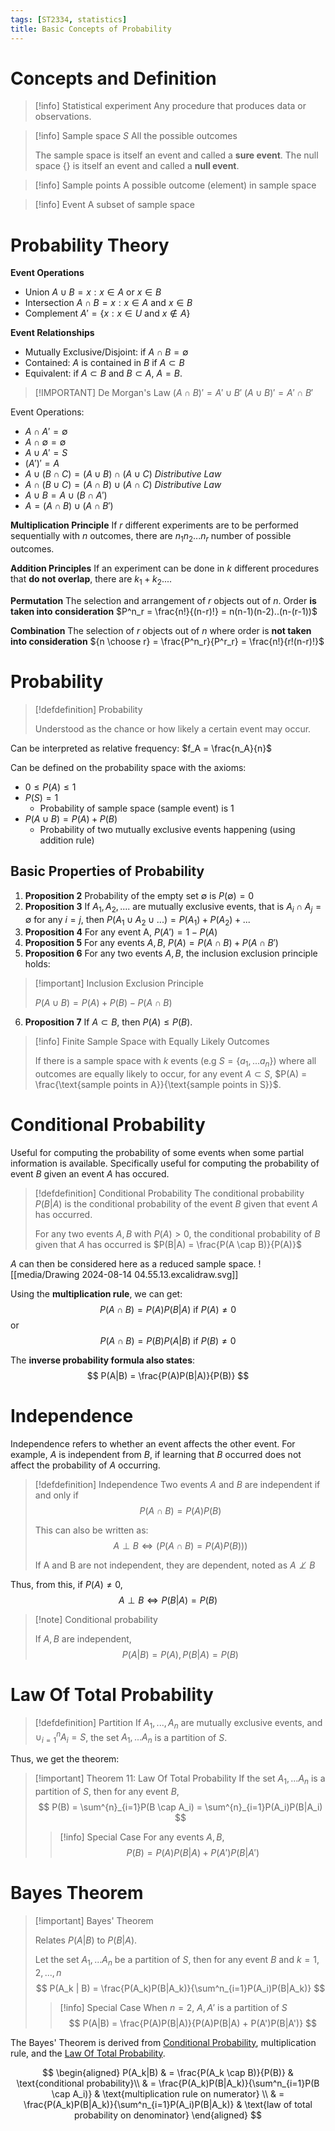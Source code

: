 ```yaml
---
tags: [ST2334, statistics]
title: Basic Concepts of Probability
---
```

# Concepts and Definition

>[!info] Statistical experiment
>Any procedure that produces data or observations.

>[!info] Sample space $S$
> All the possible outcomes
> 
> The sample space is itself an event and called a **sure event**.
> The null space {} is itself an event and called a **null event**.

>[!info] Sample points
>A possible outcome (element) in sample space

>[!info] Event
>A subset of sample space

# Probability Theory

**Event Operations**
- Union $A \cup B = { x: x \in A \text { or } x \in B }$
- Intersection $A \cap B = { x: x \in A \text { and } x \in B }$
- Complement $A' = \{x: x \in U$ and $x \notin A\}$

**Event Relationships**
- Mutually Exclusive/Disjoint: if $A \cap B = \emptyset$
- Contained: $A$ is contained in $B$ if $A \subset B$
- Equivalent: if $A \subset B$ and $B \subset A$, $A = B$.

> [!IMPORTANT] De Morgan's Law
> $(A \cap B)' = A' \cup B'$
> $(A \cup B)' = A' \cap B'$

Event Operations:
- $A \cap A' = \emptyset$
- $A \cap \emptyset = \emptyset$
- $A \cup A' = S$
- $(A')' = A$
- $A \cup (B \cap C) = (A \cup B) \cap (A \cup C)$ *Distributive Law*
- $A \cap (B \cup C) = (A \cap B) \cup (A \cap C)$ *Distributive Law*
- $A \cup B = A \cup (B \cap A')$
- $A = (A \cap B) \cup (A \cap B')$

**Multiplication Principle**
If $r$ different experiments are to be performed sequentially with $n$ outcomes, there are $n_1n_2...n_r$ number of possible outcomes.

**Addition Principles**
If an experiment can be done in $k$ different procedures that **do not overlap**, there are $k_1 + k_2....$ 

**Permutation**
The selection and arrangement of $r$ objects out of $n$. Order **is taken into consideration**
$P^n_r =  \frac{n!}{(n-r)!} = n(n-1)(n-2)..(n-(r-1))$

**Combination**
The selection of $r$ objects out of $n$ where order is **not taken into consideration**
${n \choose r} = \frac{P^n_r}{P^r_r} = \frac{n!}{r!(n-r)!}$

# Probability

> [!defdefinition] Probability
> 
> Understood as the chance or how likely a certain event may occur.

Can be interpreted as relative frequency: $f_A =  \frac{n_A}{n}$

Can be defined on the probability space with the axioms:
- $0 \leq P(A) \leq 1$
- $P(S) = 1$
	- Probability of sample space (sample event) is 1
- $P(A \cup B) = P(A) + P(B)$ 
	- Probability of two mutually exclusive events happening (using addition rule)

## Basic Properties of Probability

1. **Proposition 2** Probability of the empty set $\emptyset$ is $P(\emptyset) = 0$ 
2. **Proposition 3** If $A_1, A_2,....$ are mutually exclusive events, that is $A_i \cap A_j = \emptyset$ for any $i = j$, then 
   $P(A_1 \cup A_2 \cup ...) = P(A_1) + P(A_2) + ...$
3.  **Proposition 4** For any event A, $P(A') = 1 - P(A)$
4.  **Proposition 5** For any events $A, B$, $P(A) = P(A \cap B) + P(A \cap B')$
5.  **Proposition 6** For any two events $A,B$, the inclusion exclusion principle holds:

> [!important] Inclusion Exclusion Principle
> 
> $P(A \cup B) = P(A) + P(B) - P(A \cap B)$

6. **Proposition 7** If $A \subset B$, then $P(A) \leq P(B)$.

> [!info] Finite Sample Space with Equally Likely Outcomes
> 
> If there is a sample space with $k$ events (e.g $S = \{a_1,...a_n\}$) where all outcomes are equally likely to occur, for any event $A \subset S$, $P(A) = \frac{\text{sample points in A}}{\text{sample points in S}}$.

# Conditional Probability

Useful for computing the probability of some events when some partial information is available. Specifically useful for computing the probability of event $B$ given an event $A$ has occured.

> [!defdefinition] Conditional Probability
> The conditional probability $P(B|A)$ is the conditional probability of the event $B$ given that event $A$ has occurred.
> 
> For any two events $A, B$ with $P(A) > 0$, the conditional probability of $B$ given that $A$ has occurred is
> $P(B|A) = \frac{P(A \cap B)}{P(A)}$

$A$ can then be considered here as a reduced sample space. 
![[media/Drawing 2024-08-14 04.55.13.excalidraw.svg]]

Using the **multiplication rule**, we can get:
$$
P(A \cap B) = P(A)P(B|A) \text{ if } P(A) \neq 0
$$
or
$$
P(A \cap B) = P(B)P(A|B) \text{ if } P(B) \neq 0
$$

The **inverse probability formula also states**:
$$
P(A|B) = \frac{P(A)P(B|A)}{P(B)}
$$

# Independence

Independence refers to whether an event affects the other event. For example, $A$ is independent from $B$, if learning that $B$ occurred does not affect the probability of $A$ occurring.

> [!defdefinition] Independence
> Two events $A$ and $B$ are independent if and only if
> $$
> P(A \cap B) = P(A)P(B)
> $$
> 
> This can also be written as:
> $$A \perp B \Leftrightarrow (P(A \cap B) = P(A)P(B)))$$
> 
> If A and B are not independent, they are dependent, noted as $A \not \perp B$

Thus, from this, if $P(A) \neq 0$,
$$
A \perp B \iff P(B|A) = P(B)
$$

> [!note] Conditional probability
> 
> If $A, B$ are independent, 
> $$
> P(A|B) = P(A), P(B|A) = P(B)
> $$
# Law Of Total Probability

> [!defdefinition] Partition
> If $A_1, ..., A_n$ are mutually exclusive events, and $\cup^n_{i=1}A_i = S$, the set $A_1,...A_n$ is a partition of $S$.

Thus, we get the theorem:
> [!important] Theorem 11: Law Of Total Probability
> If the set $A_1,...A_n$ is a partition of $S$, then for any event $B$,
> $$
> P(B) = \sum^{n}_{i=1}P(B \cap A_i) = \sum^{n}_{i=1}P(A_i)P(B|A_i)
> $$
> 
> > [!info] Special Case
> > For any events $A,B$,
> > $$
> > P(B) = P(A)P(B|A) + P(A')P(B|A')
> > $$

# Bayes Theorem

> [!important] Bayes' Theorem
> 
> Relates $P(A|B)$ to $P(B|A)$.
> 
> Let the set $A_1,...A_n$ be a partition of $S$, then for any event $B$ and $k = 1, 2, ..., n$
> $$
> P(A_k | B) = \frac{P(A_k)P(B|A_k)}{\sum^n_{i=1}P(A_i)P(B|A_k)}
> $$
> 
> >[!info] Special Case
> >When $n = 2$, ${A, A'}$ is a partition of $S$
> >$$
> >P(A|B) = \frac{P(A)P(B|A)}{P(A)P(B|A) + P(A')P(B|A')}
> >$$

The Bayes' Theorem is derived from [Conditional Probability](#Conditional%20Probability), multiplication rule, and the [Law Of Total Probability](#Law%20Of%20Total%20Probability).

$$
\begin{aligned}
P(A_k|B) & = \frac{P(A_k \cap B)}{P(B)} & \text{conditional probability}\\
& = \frac{P(A_k)P(B|A_k)}{\sum^n_{i=1}P(B \cap A_i)} & \text{multiplication rule on numerator} \\
& = \frac{P(A_k)P(B|A_k)}{\sum^n_{i=1}P(A_i)P(B|A_k)} & \text{law of total probability on denominator}
\end{aligned}
$$